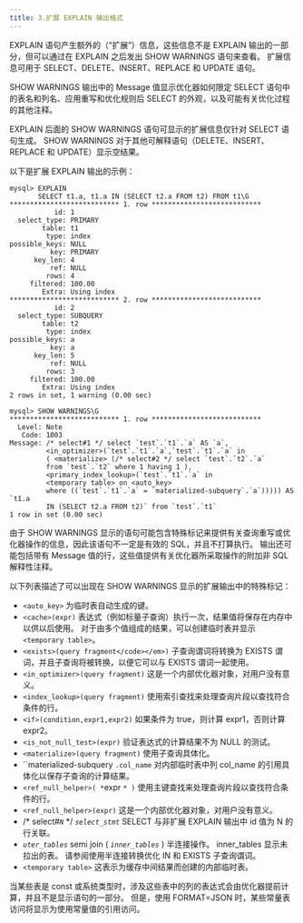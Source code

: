 ```yaml
---
title: 3.扩展 EXPLAIN 输出格式
---
```

EXPLAIN 语句产生额外的（“扩展”）信息，这些信息不是 EXPLAIN 输出的一部分，但可以通过在 EXPLAIN 之后发出 SHOW WARNINGS 语句来查看。 扩展信息可用于 SELECT、DELETE、INSERT、REPLACE 和 UPDATE 语句。

SHOW WARNINGS 输出中的 Message 值显示优化器如何限定 SELECT 语句中的表名和列名、应用重写和优化规则后 SELECT 的外观，以及可能有关优化过程的其他注释。

EXPLAIN 后面的 SHOW WARNINGS 语句可显示的扩展信息仅针对 SELECT 语句生成。 SHOW WARNINGS 对于其他可解释语句（DELETE、INSERT、REPLACE 和 UPDATE）显示空结果。

以下是扩展 EXPLAIN 输出的示例：

```
mysql> EXPLAIN
       SELECT t1.a, t1.a IN (SELECT t2.a FROM t2) FROM t1\G
*************************** 1. row ***************************
           id: 1
  select_type: PRIMARY
        table: t1
         type: index
possible_keys: NULL
          key: PRIMARY
      key_len: 4
          ref: NULL
         rows: 4
     filtered: 100.00
        Extra: Using index
*************************** 2. row ***************************
           id: 2
  select_type: SUBQUERY
        table: t2
         type: index
possible_keys: a
          key: a
      key_len: 5
          ref: NULL
         rows: 3
     filtered: 100.00
        Extra: Using index
2 rows in set, 1 warning (0.00 sec)

mysql> SHOW WARNINGS\G
*************************** 1. row ***************************
  Level: Note
   Code: 1003
Message: /* select#1 */ select `test`.`t1`.`a` AS `a`,
         <in_optimizer>(`test`.`t1`.`a`,`test`.`t1`.`a` in
         ( <materialize> (/* select#2 */ select `test`.`t2`.`a`
         from `test`.`t2` where 1 having 1 ),
         <primary_index_lookup>(`test`.`t1`.`a` in
         <temporary table> on <auto_key>
         where ((`test`.`t1`.`a` = `materialized-subquery`.`a`))))) AS `t1.a
         IN (SELECT t2.a FROM t2)` from `test`.`t1`
1 row in set (0.00 sec)
```

由于 SHOW WARNINGS 显示的语句可能包含特殊标记来提供有关查询重写或优化器操作的信息，因此该语句不一定是有效的 SQL，并且不打算执行。 输出还可能包括带有 Message 值的行，这些值提供有关优化器所采取操作的附加非 SQL 解释性注释。

以下列表描述了可以出现在 SHOW WARNINGS 显示的扩展输出中的特殊标记：

* `<auto_key>`
  为临时表自动生成的键。
* `<cache>(expr)`
  表达式（例如标量子查询）执行一次，结果值将保存在内存中以供以后使用。 对于由多个值组成的结果，可以创建临时表并显示 `<temporary table>`。
* `<exists>(query fragment</code></em>)`
  子查询谓词将转换为 EXISTS 谓词，并且子查询将被转换，以便它可以与 EXISTS 谓词一起使用。
* `<in_optimizer>(query fragment)`
  这是一个内部优化器对象，对用户没有意义。
* `<index_lookup>(query fragment)`
  使用索引查找来处理查询片段以查找符合条件的行。
* `<if>(condition,expr1,expr2)`
  如果条件为 true，则计算 expr1，否则计算 expr2。
* `<is_not_null_test>(expr)`
  验证表达式的计算结果不为 NULL 的测试。
* `<materialize>(query fragment)`
  使用子查询具体化。
* ``materialized-subquery `.col_name`
  对内部临时表中列 col_name 的引用具体化以保存子查询的计算结果。
* `<ref_null_helper>( *`expr `* )`
  使用主键查找来处理查询片段以查找符合条件的行。
* `<ref_null_helper>(expr)`
  这是一个内部优化器对象，对用户没有意义。
* /* select#*`N`* */ *`select_stmt`*
  SELECT 与非扩展 EXPLAIN 输出中 id 值为 N 的行关联。
* *`uter_tables`* semi join ( *`inner_tables`* )
  半连接操作。 inner_tables 显示未拉出的表。 请参阅使用半连接转换优化 IN 和 EXISTS 子查询谓词。
* `<temporary table>`
  这表示为缓存中间结果而创建的内部临时表。

当某些表是 const 或系统类型时，涉及这些表中的列的表达式会由优化器提前计算，并且不是显示语句的一部分。 但是，使用 FORMAT=JSON 时，某些常量表访问将显示为使用常量值的引用访问。
